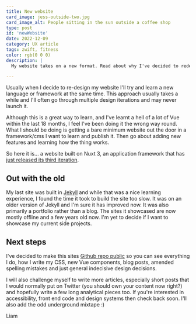 ```yaml
---
title: New website
card_image: jess-outside-two.jpg
card_image_alt: People sitting in the sun outside a coffee shop
type: post
id: 'newWebsite'
date: 2022-12-09
category: UX article
tags: zwift, fitness
color: rgb(0 0 0)
description: |
  My website takes on a new format. Read about why I've decided to redesign it and what I hope to achieve with it in the future

---
```



Usually when I decide to re-design my website I'll try and learn a new language or framework at the same time. This approach usually takes a while and I'll often go through multiple design iterations and may never launch it.

Although this is a great way to learn, and I've learnt a hell of a lot of Vue within the last 18 months, I feel I've been doing it the wrong way round. What I should be doing is getting a bare minimum website out the door in a framework/cms I want to learn and publish it. Then go about adding new features and learning how the thing works.

So here it is... a website built on Nuxt 3, an application framework that has [just released its third iteration](https://nuxt.com/v3).

## Out with the old

My last site was built in [Jekyll](https://jekyllrb.com/) and while that was a nice learning experience, I found the time it took to build the site too slow. It was on an older version of Jekyll and I'm sure it has improved now. It was also primarily a portfolio rather than a blog. The sites it showcased are now mostly offline and a few years old now. I'm yet to decide if I want to showcase my current side projects.

## Next steps

I've decided to make this sites [Github repo public](https://github.com/liamchampkin/liamchampkin) so you can see everything I do, how I write my CSS, new Vue components, blog posts, amended spelling mistakes and just general indecisive design decisions.

I will also challenge myself to write more articles, especially short posts that I would normally put on Twitter (you should own your content now right?) and hopefully write a few long analytical pieces too. If you're interested in accessibility, front end code and design systems then check back soon. I'll also add the odd underground mixtape :)

Liam




